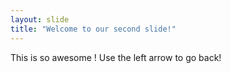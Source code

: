 ```yaml
---
layout: slide
title: "Welcome to our second slide!"
---
```

This is so awesome !
Use the left arrow to go back!

